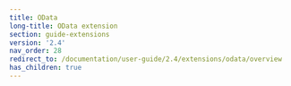 ```yaml
---
title: OData
long-title: OData extension
section: guide-extensions
version: '2.4'
nav_order: 28
redirect_to: /documentation/user-guide/2.4/extensions/odata/overview
has_children: true
---
```

